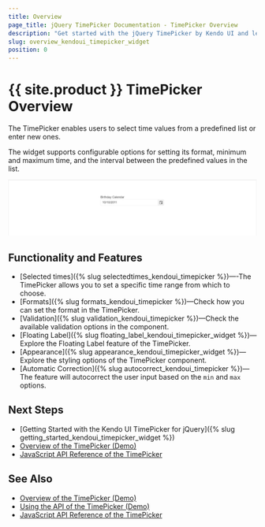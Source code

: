 ```yaml
---
title: Overview
page_title: jQuery TimePicker Documentation - TimePicker Overview
description: "Get started with the jQuery TimePicker by Kendo UI and learn how to create, initialize, and enable the widget."
slug: overview_kendoui_timepicker_widget
position: 0
---
```


# {{ site.product }} TimePicker Overview

The TimePicker enables users to select time values from a predefined list or enter new ones.

The widget supports configurable options for setting its format, minimum and maximum time, and the interval between the predefined values in the list.

![Kendo UI for jQuery TimePicker Overview](timepicker-overview.PNG)

## Functionality and Features

* [Selected times]({% slug selectedtimes_kendoui_timepicker %})&mdash;-The TimePicker allows you to set a specific time range from which to choose.
* [Formats]({% slug formats_kendoui_timepicker %})&mdash;Check how you can set the format in the TimePicker.
* [Validation]({% slug validation_kendoui_timepicker %})&mdash;Check the available validation options in the component.
* [Floating Label]({% slug floating_label_kendoui_timepicker_widget %})&mdash;Explore the Floating Label feature of the TimePicker.
* [Appearance]({% slug appearance_kendoui_timepicker_widget %})&mdash;Explore the styling options of the TimePicker component.
* [Automatic Correction]({% slug autocorrect_kendoui_timepicker %})&mdash;The feature will autocorrect the user input based on the `min` and `max` options.

## Next Steps

* [Getting Started with the Kendo UI TimePicker for jQuery]({% slug getting_started_kendoui_timepicker_widget %})
* [Overview of the TimePicker (Demo)](https://demos.telerik.com/kendo-ui/timepicker/index)
* [JavaScript API Reference of the TimePicker](/api/javascript/ui/timepicker)
## See Also

* [Overview of the TimePicker (Demo)](https://demos.telerik.com/kendo-ui/timepicker/index)
* [Using the API of the TimePicker (Demo)](https://demos.telerik.com/kendo-ui/timepicker/api)
* [JavaScript API Reference of the TimePicker](/api/javascript/ui/timepicker)
